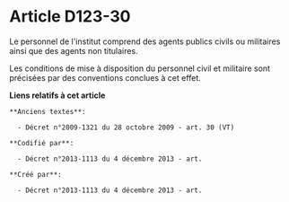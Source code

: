 # Article D123-30

Le personnel de l'institut comprend des agents publics civils ou militaires ainsi que des agents non titulaires.

Les conditions de mise à disposition du personnel civil et militaire sont précisées par des conventions conclues à cet effet.

**Liens relatifs à cet article**

	**Anciens textes**:

	  - Décret n°2009-1321 du 28 octobre 2009 - art. 30 (VT)

	**Codifié par**:

	  - Décret n°2013-1113 du 4 décembre 2013 - art.

	**Créé par**:

	  - Décret n°2013-1113 du 4 décembre 2013 - art.
